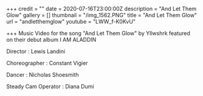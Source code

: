 +++
credit = ""
date = 2020-07-16T23:00:00Z
description = "And Let Them Glow"
gallery = []
thumbnail = "/img_1562.PNG"
title = "And Let Them Glow"
url = "andletthemglow"
youtube = "LWW_f-K0KvU"

+++
Music Video for the song "And Let Them Glow" by Yllwshrk featured on their debut album I AM ALADDIN

Director : Lewis Landini

Choreographer : Constant Vigier

Dancer : Nicholas Shoesmith

Steady Cam Operator : Diana Dumi